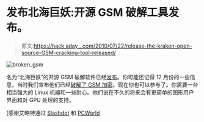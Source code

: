 # 发布北海巨妖:开源 GSM 破解工具发布。

> 原文:[https://hack aday . com/2010/07/22/release-the-kraken-open-source-GSM-cracking-tool-released/](https://hackaday.com/2010/07/22/release-the-kraken-open-source-gsm-cracking-tool-released/)

![](../Images/334a6bd29684d97713152a24b4c21ac6.png "broken_gsm")

名为“北海巨妖”的开源 GSM 破解软件已经[发布](http://lists.lists.reflextor.com/pipermail/a51/2010-July/000683.html)。你可能还记得 12 月份的一些信息，当时我们宣布他们已经[破解了 GSM 加密](http://hackaday.com/2009/12/30/gsm-cracked/)。现在你也可以参与了。你需要一台相当强大的 Linux 机器和一些耐心。他们说在不久的将来会有更简单的图形用户界面和对 GPU 处理的支持。

[感谢艾略特通过 [Slashdot](http://it.slashdot.org/story/10/07/22/1553224/Open-Source-GSM-Cracking-Software-Released) 和 [PCWorld](http://www.pcworld.idg.com.au/article/354124/new_kraken_gsm-cracking_software_released/)